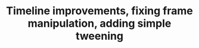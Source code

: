 ---
title: 'Timeline improvements, fixing frame manipulation, adding simple tweening'
redirect_to:
  - 'https://discuss.pencil2d.org/t/timeline-improvements-fixing-frame-manipulation-adding-simple-tweening/937'
---